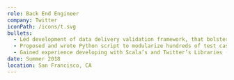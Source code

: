 ```yaml
---
role: Back End Engineer
company: Twitter
iconPath: /icons/t.svg
bullets:
  - Led development of data delivery validation framework, that bolstered security and deployment confidence.
  - Proposed and wrote Python script to modularize hundreds of test cases, cutting review times from days to minutes.
  - Gained experience developing with Scala’s and Twitter’s Libraries (Futures, Modules, Dependency Injection, etc).
date: Summer 2018
location: San Francisco, CA
---
```

